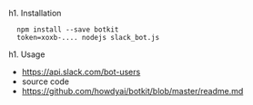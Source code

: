 h1. Installation

      npm install --save botkit
      token=xoxb-.... nodejs slack_bot.js

h1. Usage

- https://api.slack.com/bot-users
- source code
- https://github.com/howdyai/botkit/blob/master/readme.md
